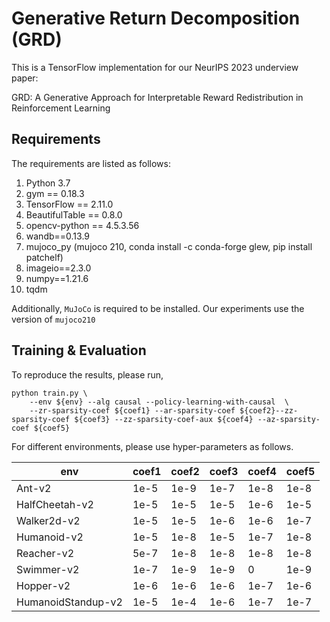 # Generative Return Decomposition (GRD)

This is a TensorFlow implementation for our NeurIPS 2023 underview paper: 

GRD: A Generative Approach for Interpretable Reward Redistribution in Reinforcement Learning

## Requirements
The requirements are listed as follows:
1. Python 3.7
2. gym == 0.18.3
3. TensorFlow == 2.11.0
4. BeautifulTable == 0.8.0
5. opencv-python == 4.5.3.56
6. wandb==0.13.9
7. mujoco_py (mujoco 210, conda install -c conda-forge glew, pip install patchelf)
8. imageio==2.3.0
9. numpy==1.21.6
10. tqdm

Additionally, `MuJoCo` is required to be installed. Our experiments use the version of `mujoco210`
## Training & Evaluation
To reproduce the results, please run,
```shell
python train.py \
    --env ${env} --alg causal --policy-learning-with-causal  \
    --zr-sparsity-coef ${coef1} --ar-sparsity-coef ${coef2}--zz-sparsity-coef ${coef3} --zz-sparsity-coef-aux ${coef4} --az-sparsity-coef ${coef5}
```

For different environments, please use hyper-parameters as follows.

| env                |  coef1 |  coef2 |  coef3 |  coef4 |  coef5 |
| ------------------ | ------ | ------ | ------ | ------ | ------ | 
| Ant-v2             |   1e-5 |   1e-9 |   1e-7 |   1e-8 |   1e-8 |
| HalfCheetah-v2     |   1e-5 |   1e-5 |   1e-5 |   1e-6 |   1e-5 |
| Walker2d-v2        |   1e-5 |   1e-5 |   1e-6 |   1e-6 |   1e-7 |
| Humanoid-v2        |   1e-5 |   1e-8 |   1e-5 |   1e-7 |   1e-8 |
| Reacher-v2         |   5e-7 |   1e-8 |   1e-8 |   1e-8 |   1e-8 |
| Swimmer-v2         |   1e-7 |   1e-9 |   1e-9 |   0    |   1e-9 |
| Hopper-v2          |   1e-6 |   1e-6 |   1e-6 |   1e-7 |   1e-6 |
| HumanoidStandup-v2 |   1e-5 |   1e-4 |   1e-6 |   1e-7 |   1e-7 |

